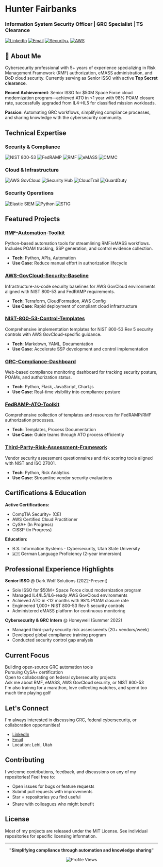 # Hunter Fairbanks
### Information System Security Officer | GRC Specialist | TS Clearance

[![LinkedIn](https://img.shields.io/badge/LinkedIn-Connect-blue?style=flat&logo=linkedin)](https://linkedin.com/in/h-fairbanks)
[![Email](https://img.shields.io/badge/Email-Contact-red?style=flat&logo=gmail)](mailto:hunterdfairbanks@gmail.com)
[![Security+](https://img.shields.io/badge/CompTIA-Security%2B-red?style=flat&logo=comptia)](https://www.credly.com/badges/f9bedaea-612c-4fe5-8396-3cf43462d067/public_url)
[![AWS](https://img.shields.io/badge/AWS-Cloud_Practitioner-orange?style=flat&logo=amazon-aws)](https://drive.google.com/file/d/1_AcLK3rP5jtoRro_CKkP9WWvAZjUwMEp/view?usp=sharing)

## 👋 About Me


Cybersecurity professional with 5+ years of experience specializing in Risk Management Framework (RMF) authorization, eMASS administration, and DoD cloud security. Currently serving as Senior ISSO with active **Top Secret clearance**.

**Recent Achievement**: Senior ISSO for $50M Space Force cloud modernization program—achieved ATO in <1 year with 98% POAM closure rate, successfully upgraded from IL4→IL5 for classified mission workloads.

**Passion**: Automating GRC workflows, simplifying compliance processes, and sharing knowledge with the cybersecurity community.

## Technical Expertise

### Security & Compliance
![NIST 800-53](https://img.shields.io/badge/NIST-800--53_Rev5-blue?style=flat)
![FedRAMP](https://img.shields.io/badge/FedRAMP-Authorized-green?style=flat)
![RMF](https://img.shields.io/badge/RMF-ATO_Lifecycle-orange?style=flat)
![eMASS](https://img.shields.io/badge/eMASS-Administrator-red?style=flat)
![CMMC](https://img.shields.io/badge/CMMC-Framework-purple?style=flat)

### Cloud & Infrastructure
![AWS GovCloud](https://img.shields.io/badge/AWS-GovCloud-orange?style=flat&logo=amazon-aws)
![Security Hub](https://img.shields.io/badge/AWS-Security_Hub-orange?style=flat)
![CloudTrail](https://img.shields.io/badge/AWS-CloudTrail-orange?style=flat)
![GuardDuty](https://img.shields.io/badge/AWS-GuardDuty-orange?style=flat)

### Security Operations
![Elastic SIEM](https://img.shields.io/badge/Elastic-SIEM-yellow?style=flat&logo=elastic)
![Python](https://img.shields.io/badge/Python-Automation-blue?style=flat&logo=python)
![STIG](https://img.shields.io/badge/DISA-STIG-red?style=flat)

## Featured Projects

### [RMF-Automation-Toolkit](https://github.com/hunterfairbanks/RMF-Automation-Toolkit)
Python-based automation tools for streamlining RMF/eMASS workflows. Includes POAM tracking, SSP generation, and control evidence collection.
- **Tech**: Python, APIs, Automation
- **Use Case**: Reduce manual effort in authorization lifecycle

### [AWS-GovCloud-Security-Baseline](https://github.com/hunterdfairbanks/AWS-GovCloud-Security-Baseline)
Infrastructure-as-code security baselines for AWS GovCloud environments aligned with NIST 800-53 and FedRAMP requirements.
- **Tech**: Terraform, CloudFormation, AWS Config
- **Use Case**: Rapid deployment of compliant cloud infrastructure

### [NIST-800-53-Control-Templates](https://github.com/hunterdfairbanks/NIST-800-53-Control-Templates)
Comprehensive implementation templates for NIST 800-53 Rev 5 security controls with AWS GovCloud-specific guidance.
- **Tech**: Markdown, YAML, Documentation
- **Use Case**: Accelerate SSP development and control implementation

### [GRC-Compliance-Dashboard](https://github.com/hunterdfairbanks/GRC-Compliance-Dashboard)
Web-based compliance monitoring dashboard for tracking security posture, POAMs, and authorization status.
- **Tech**: Python, Flask, JavaScript, Chart.js
- **Use Case**: Real-time visibility into compliance posture

### [FedRAMP-ATO-Toolkit](https://github.com/hunterdfairbanks/FedRAMP-ATO-Toolkit)
Comprehensive collection of templates and resources for FedRAMP/RMF authorization processes.
- **Tech**: Templates, Process Documentation
- **Use Case**: Guide teams through ATO process efficiently

### [Third-Party-Risk-Assessment-Framework](https://github.com/hunterdfairbanks/Third-Party-Risk-Assessment-Framework)
Vendor security assessment questionnaires and risk scoring tools aligned with NIST and ISO 27001.
- **Tech**: Python, Risk Analytics
- **Use Case**: Streamline vendor security evaluations

## Certifications & Education

**Active Certifications:**
- CompTIA Security+ (CE)
- AWS Certified Cloud Practitioner
- CySA+ (In Progress)
- CISSP (In Progress)

**Education:**
- B.S. Information Systems - Cybersecurity, Utah State University
- 🇦🇹 German Language Proficiency (2-year immersion)

## Professional Experience Highlights

**Senior ISSO** @ Dark Wolf Solutions (2022-Present)
- Sole ISSO for $50M+ Space Force cloud modernization program
- Managed IL4/IL5/IL6-ready AWS GovCloud environments
- Achieved ATO in <12 months with 98% POAM closure rate
- Engineered 1,000+ NIST 800-53 Rev 5 security controls
- Administered eMASS platform for continuous monitoring

**Cybersecurity & GRC Intern** @ Honeywell (Summer 2022)
- Managed third-party security risk assessments (20+ vendors/week)
- Developed global compliance training program
- Conducted security control gap analysis

## Current Focus

Building open-source GRC automation tools  
Pursuing CySA+ certification  
Open to collaborating on federal cybersecurity projects  
Ask me about RMF, eMASS, AWS GovCloud security, or NIST 800-53  
I'm also trainng for a marathon, love collecting watches, and spend too much time playing golf  

## Let's Connect

I'm always interested in discussing GRC, federal cybersecurity, or collaboration opportunities!

- [LinkedIn](https://linkedin.com/in/h-fairbanks)
- [Email](mailto:hunterdfairbanks@gmail.com)
- Location: Lehi, Utah

## Contributing

I welcome contributions, feedback, and discussions on any of my repositories! Feel free to:
- Open issues for bugs or feature requests
- Submit pull requests with improvements
- Star ⭐ repositories you find useful
- Share with colleagues who might benefit

## License

Most of my projects are released under the MIT License. See individual repositories for specific licensing information.

---

<div align="center">

**"Simplifying compliance through automation and knowledge sharing"**

![Profile Views](https://komarev.com/ghpvc/?username=hunterdfairbanks&color=blue)

</div>

